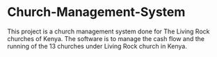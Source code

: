 # Church-Management-System
This project is a church management system done for The Living Rock churches of Kenya.
The software is to manage the cash flow and the running of the 13 churches under Living Rock church in Kenya.


